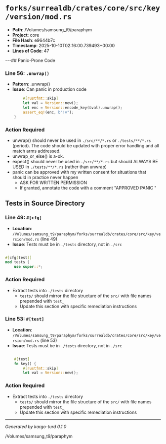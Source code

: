# `forks/surrealdb/crates/core/src/key/version/mod.rs`

- **Path**: /Volumes/samsung_t9/paraphym
- **Project**: core
- **File Hash**: e9644b7c  
- **Timestamp**: 2025-10-10T02:16:00.739493+00:00  
- **Lines of Code**: 47

---## Panic-Prone Code


### Line 56: `.unwrap()`

- **Pattern**: .unwrap()
- **Issue**: Can panic in production code

```rust
		#[rustfmt::skip]
		let val = Version::new();
		let enc = Version::encode_key(&val).unwrap();
		assert_eq!(enc, b"!v");
	}
```

### Action Required

- unwrap() should never be used in `./src/**/*.rs` or `./tests/**/*.rs` (period). The code should be updated with proper error handling and all match arms addressed.
- unwrap_or_else() is a-ok. 
- expect() should never be used in `./src/**/*.rs` but should ALWAYS BE USED in `./tests/**/*.rs` (rather than unwrap)
- panic can be approved with my written consent for situations that should in practice never happen  
  - ASK FOR WRITTEN PERMISSION
  - If granted, annotate the code with a comment "APPROVED PANIC "

## Tests in Source Directory


### Line 49: `#[cfg]`

- **Location**: `/Volumes/samsung_t9/paraphym/forks/surrealdb/crates/core/src/key/version/mod.rs` (line 49)
- **Issue**: Tests must be in `./tests` directory, not in `./src`

```rust

#[cfg(test)]
mod tests {
	use super::*;

```

### Action Required

- Extract tests into `./tests` directory
  - `tests/` should mirror the file structure of the `src/` with file names prepended with `test_`
  - Update this section with specific remediation instructions
  


### Line 53: `#[test]`

- **Location**: `/Volumes/samsung_t9/paraphym/forks/surrealdb/crates/core/src/key/version/mod.rs` (line 53)
- **Issue**: Tests must be in `./tests` directory, not in `./src`

```rust

	#[test]
	fn key() {
		#[rustfmt::skip]
		let val = Version::new();
```

### Action Required

- Extract tests into `./tests` directory
  - `tests/` should mirror the file structure of the `src/` with file names prepended with `test_`
  - Update this section with specific remediation instructions
  

---

*Generated by kargo-turd 0.1.0*

/Volumes/samsung_t9/paraphym